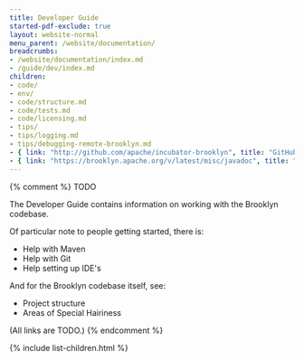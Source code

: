 ```yaml
---
title: Developer Guide
started-pdf-exclude: true
layout: website-normal
menu_parent: /website/documentation/
breadcrumbs:
- /website/documentation/index.md
- /guide/dev/index.md
children:
- code/
- env/
- code/structure.md
- code/tests.md
- code/licensing.md
- tips/
- tips/logging.md
- tips/debugging-remote-brooklyn.md
- { link: "http://github.com/apache/incubator-brooklyn", title: "GitHub" }
- { link: "https://brooklyn.apache.org/v/latest/misc/javadoc", title: "Javadoc" }
---
```


{% comment %}
TODO

The Developer Guide contains information on working with the Brooklyn codebase.

Of particular note to people getting started, there is:

* Help with Maven
* Help with Git
* Help setting up IDE's

And for the Brooklyn codebase itself, see:

* Project structure
* Areas of Special Hairiness

(All links are TODO.)
{% endcomment %}

{% include list-children.html %}
